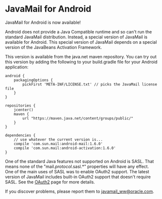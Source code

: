 JavaMail for Android
====================

JavaMail for Android is now available!

Android does not provide a Java Compatible runtime and so can't run the
standard JavaMail distribution.  Instead, a special version of JavaMail is
available for Android.  This special version of JavaMail depends
on a special version of the JavaBeans Activation Framework.

This version is available from the java.net maven repository.
You can try out this version by adding the following to your
build.gradle file for your Android application:

    android {
        packagingOptions {
            pickFirst 'META-INF/LICENSE.txt' // picks the JavaMail license file
        }
    }
    
    repositories { 
        jcenter()
        maven {
            url "https://maven.java.net/content/groups/public/"
        }
    }
    
    dependencies {
        // use whatever the current version is...
        compile 'com.sun.mail:android-mail:1.6.0'
        compile 'com.sun.mail:android-activation:1.6.0'
    }


One of the standard Java features not supported on Android is SASL.  That means
none of the "mail._protocol_.sasl.*" properties will have any effect.  One of
the main uses of SASL was to enable OAuth2 support.  The latest version
of JavaMail includes built-in OAuth2 support that doesn't require SASL.
See the [OAuth2](OAuth2) page for more details.

If you discover problems, please report them to
[javamail_ww@oracle.com](mailto:javamail_ww@oracle.com).
